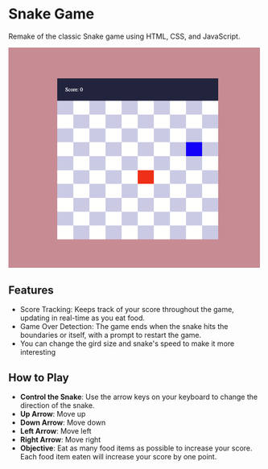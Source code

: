 # Snake Game
Remake of the classic Snake game using HTML, CSS, and JavaScript. 

<img src="images/Snake_website_ss.png" alt="snake_website_ss" width="500">

## Features

- Score Tracking: Keeps track of your score throughout the game, updating in real-time as you eat food.
- Game Over Detection: The game ends when the snake hits the boundaries or itself, with a prompt to restart the game.
- You can change the gird size and snake's speed to make it more interesting


## How to Play
- **Control the Snake**: Use the arrow keys on your keyboard to change the direction of the snake.
- **Up Arrow**: Move up
- **Down Arrow**: Move down
- **Left Arrow**: Move left
- **Right Arrow**: Move right
- **Objective**: Eat as many food items as possible to increase your score. Each food item eaten will increase your score by one point.


